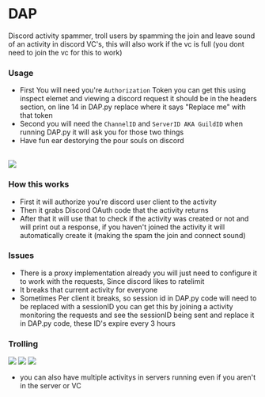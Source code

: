 # DAP
Discord activity spammer, troll users by spamming the join and leave sound of an activity in discord VC's, this will also work if the vc is full (you dont need to join the vc for this to work)

### Usage
 - First You will need you're ``Authorization`` Token you can get this using inspect elemet and viewing a discord request it should be in the headers section, on line 14 in DAP.py replace where it says "Replace me" with that token
 - Second you will need the ``ChannelID`` and ``ServerID AKA GuildID`` when running DAP.py it will ask you for those two things
 - Have fun ear destorying the pour souls on discord
<br>
<img src="https://media.discordapp.net/attachments/1226017470079434906/1226043518309371974/image.png?ex=66235501&is=6610e001&hm=3a1dc3e7e33a488b45d0c7d147a152ccfe6d03328a5927381cdffbae138d51d4&=&format=webp&quality=lossless"></img>


### How this works
- First it will authorize you're discord user client to the activity
- Then it grabs Discord OAuth code that the activity returns
- After that it will use that to check if the activity was created or not and will print out a response, if you haven't joined the activity it will automatically create it (making the spam the join and connect sound)

### Issues
- There is a proxy implementation already you will just need to configure it to work with the requests, Since discord likes to ratelimit
- It breaks that current activity for everyone
- Sometimes Per client it breaks, so session id in DAP.py code will need to be replaced with a sessionID you can get this by joining a activity monitoring the requests and see the sessionID being sent and replace it in DAP.py code, these ID's expire every 3 hours

### Trolling
<img src="https://media.discordapp.net/attachments/1206601094663381012/1226159163403665530/image.png?ex=6623c0b5&is=66114bb5&hm=2ae382dd7af9155c6233055076656a43924d26104e4b35d1a5916b44401db21a&=&format=webp&quality=lossless"> </img>
<img src="https://media.discordapp.net/attachments/1206601094663381012/1226158245908054078/Screenshot_20240406_081449_Discord.jpg?ex=6623bfda&is=66114ada&hm=656e3cd8c9662cdb6d8476719bf5a92c168797094edc356f2ee5db644793b0da&=&format=webp&width=835&height=480"> </img>
<img src="https://media.discordapp.net/attachments/1206601094663381012/1226158246541262878/Screenshot_20240406_081500_Discord.jpg?ex=6623bfda&is=66114ada&hm=3f49590c3069edd0a090ee9c30b4148a800316f919267d308c79286aebde2f02&=&format=webp&width=850&height=480"> </img>
- you can also have multiple activitys in servers running even if you aren't in the server or VC

